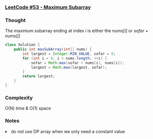 ### [LeetCode #53 - Maximum Subarray](https://leetcode.com/problems/maximum-subarray/description/)

### Thought
The maximum subarray ending at index *i* is either the *nums[i]* or *sofar + nums[i]*
```java
class Solution {
    public int maxSubArray(int[] nums) {
        int largest = Integer.MIN_VALUE, sofar = 0;
        for (int i = 0; i < nums.length; ++i) {
            sofar = Math.max(sofar + nums[i], nums[i]);
            largest = Math.max(largest, sofar);
        }
        return largest;
    }
}
```
### Complexity 
O(N) time & O(1) space

### Notes
<li> do not use DP array when we only need a constant value